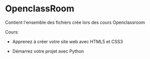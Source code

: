 # OpenclassRoom

Contient l'ensemble des fichiers crée lors des cours Openclassroom

Cours: 

- Apprenez à créer votre site web avec HTML5 et CSS3

- Démarrez votre projet avec Python
